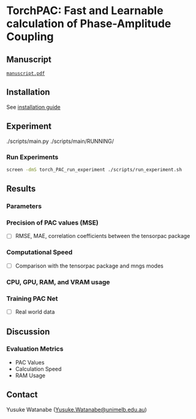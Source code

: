 <!-- ---
!-- title: ./torchPAC/README.md
!-- author: ywatanabe
!-- date: 2024-11-05 09:46:36
!-- --- -->


# TorchPAC: Fast and Learnable calculation of Phase-Amplitude Coupling

## Manuscript
[`manuscript.pdf`](./paper/manuscript/main/manuscript.pdf)

## Installation
See [installation guide](./docs/installation.md)

## Experiment

./scripts/main.py
./scripts/main/RUNNING/

### Run Experiments
```bash
screen -dmS torch_PAC_run_experiment ./scripts/run_experiment.sh
```

## Results
### Parameters

### Precision of PAC values (MSE)
- [ ] RMSE, MAE, correlation coefficients between the tensorpac package
  
### Computational Speed
- [ ] Comparison with the tensorpac package and mngs modes

### CPU, GPU, RAM, and VRAM usage
  
### Training PAC Net
- [ ] Real world data

## Discussion

### Evaluation Metrics
- PAC Values
- Calculation Speed
- RAM Usage

## Contact
Yusuke Watanabe (Yusuke.Watanabe@unimelb.edu.au)
